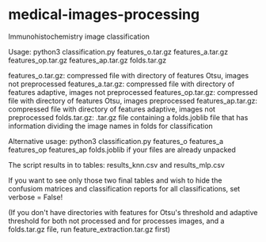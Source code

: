 # medical-images-processing

Immunohistochemistry image classification

Usage: python3 classification.py features_o.tar.gz features_a.tar.gz features_op.tar.gz features_ap.tar.gz folds.tar.gz

features_o.tar.gz: compressed file with directory of features Otsu, images not preprocessed
features_a.tar.gz: compressed file with directory of features adaptive, images not preprocessed
features_op.tar.gz: compressed file with directory of features Otsu, images preprocessed
features_ap.tar.gz: compressed file with directory of features adaptive, images not preprocessed
folds.tar.gz: .tar.gz file containing a folds.joblib file that has information
              dividing the image names in folds for classification

Alternative usage:
python3 classification.py features_o features_a features_op features_ap folds.joblib
if your files are already unpacked
    
The script results in to tables: results_knn.csv and results_mlp.csv

If you want to see only those two final tables and wish to hide the confusiom matrices
and classification reports for all classifications, set verbose = False!

(If you don't have directories with features for Otsu's threshold and adaptive threshold for both not
processed and for processes images, and a folds.tar.gz file, run feature_extraction.tar.gz first)
